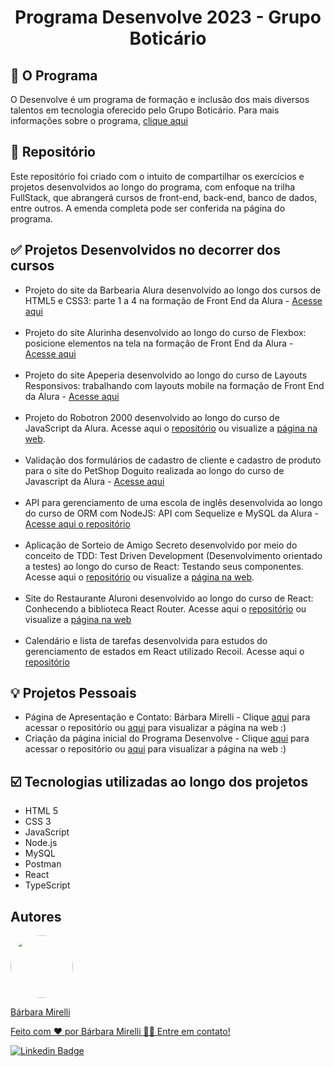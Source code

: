 <h1 align="center">Programa Desenvolve 2023 - Grupo Boticário</h1>

## :pushpin: O Programa
O Desenvolve é um programa de formação e inclusão dos mais diversos talentos em tecnologia oferecido pelo Grupo Boticário. Para mais informações sobre o programa, [clique aqui](https://desenvolve.grupoboticario.com.br/)

## :pencil: Repositório
<p>Este repositório foi criado com o intuito de compartilhar os exercícios e projetos desenvolvidos ao longo do programa, com enfoque na trilha FullStack, que abrangerá cursos de front-end, back-end, banco de dados, entre outros. A emenda completa pode ser conferida na página do programa.

## :white_check_mark: Projetos Desenvolvidos no decorrer dos cursos
- Projeto do site da Barbearia Alura desenvolvido ao longo dos cursos de HTML5 e CSS3: parte 1 a 4 na formação de Front End da Alura - [Acesse aqui](https://github.com/barbaramir/desenvolve_2023_boticario/tree/main/1-projeto_barbearia_alura)
<br><br>
- Projeto do site Alurinha desenvolvido ao longo do curso de Flexbox: posicione elementos na tela na formação de Front End da Alura - [Acesse aqui](https://github.com/barbaramir/desenvolve_2023_boticario/tree/main/2-projeto_alurinha)
<br><br>
- Projeto do site Apeperia desenvolvido ao longo do curso de Layouts Responsivos: trabalhando com layouts mobile na formação de Front End da Alura - [Acesse aqui](https://github.com/barbaramir/desenvolve_2023_boticario/tree/main/3-projeto_apeperia)<br><br>
- Projeto do Robotron 2000 desenvolvido ao longo do curso de JavaScript da Alura. Acesse aqui o [repositório](https://github.com/barbaramir/desenvolve_robotron-2000)  ou visualize a [página na web](https://desenvolve-robotron-2000.vercel.app/). <br><br>
- Validação dos formulários de cadastro de cliente e cadastro de produto para o site do PetShop Doguito realizada ao longo do curso de Javascript da Alura - [Acesse aqui](https://github.com/barbaramir/desenvolve_2023_boticario/tree/main/projeto_petshop_doguito) <br><br>
- API para gerenciamento de uma escola de inglês desenvolvida ao longo do curso de ORM com NodeJS: API com Sequelize e MySQL da Alura - [Acesse aqui o repositório](https://github.com/barbaramir/desenvolve_2023_boticario/tree/main/api-escola-de-ingles)<br><br>
- Aplicação de Sorteio de Amigo Secreto desenvolvido por meio do conceito de TDD: Test Driven Development (Desenvolvimento orientado a testes) ao longo do curso de React: Testando seus componentes. Acesse aqui o [repositório](https://github.com/barbaramir/desenvolve_amigo-secreto)  ou visualize a [página na web](https://desenvolve-amigo-secreto.vercel.app/). <br><br>
- Site do Restaurante Aluroni desenvolvido ao longo do curso de React: Conhecendo a biblioteca React Router. Acesse aqui o [repositório](https://github.com/barbaramir/desenvolve_aluroni) ou visualize a [página na web](https://desenvolve-aluroni.vercel.app/)<br><br>
- Calendário e lista de tarefas desenvolvida para estudos do gerenciamento de estados em React utilizado Recoil. Acesse aqui o [repositório](https://github.com/barbaramir/desenvolve_calendario)

## :bulb: Projetos Pessoais 
* Página de Apresentação e Contato: Bárbara Mirelli - Clique [aqui](https://github.com/barbaramir/desenvolve_exercicio_perfil) para acessar o repositório ou [aqui](https://barbaramir.github.io/desenvolve_exercicio_perfil/) para visualizar a página na web :)
* Criação da página inicial do Programa Desenvolve - Clique [aqui](https://github.com/barbaramir/desenvolve_desafio_pagina-inicial) para acessar o repositório ou [aqui](https://barbaramir.github.io/desenvolve_desafio_pagina-inicial/) para visualizar a página na web :)
 
## :ballot_box_with_check: Tecnologias utilizadas ao longo dos projetos

- HTML 5
- CSS 3
- JavaScript
- Node.js
- MySQL
- Postman
- React
- TypeScript

## Autores
<a href="https://github.com/barbaramir">
 <img style="border-radius: 50%;" src="https://avatars.githubusercontent.com/u/101302079?s=400&u=d13ec9e6994cd183223e15caeb5599afe49b9093&v=4" width="100px;" alt=""/>
 <br/>
   <p>Bárbara Mirelli</p>

   <p>Feito com ❤️ por Bárbara Mirelli 👋🏽 Entre em contato!</p>

[![Linkedin Badge](https://img.shields.io/badge/-Barbara-blue?style=flat-square&logo=Linkedin&logoColor=white&link=https://www.linkedin.com/in/barbara-mirelli/)](https://www.linkedin.com/in/barbara-mirelli/) 
